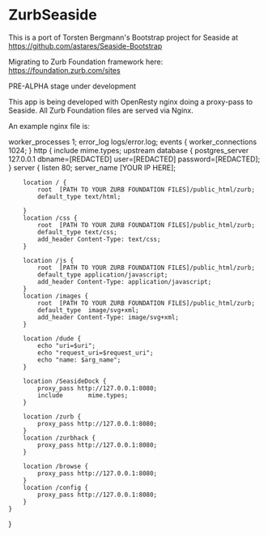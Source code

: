 # ZurbSeaside
This is a port of Torsten Bergmann's Bootstrap project for Seaside at
https://github.com/astares/Seaside-Bootstrap

Migrating to Zurb Foundation framework here: https://foundation.zurb.com/sites

PRE-ALPHA stage under development



This app is being developed with OpenResty nginx doing a proxy-pass to Seaside.
All Zurb Foundation files are served via Nginx.

An example nginx file is:

worker_processes  1;
error_log logs/error.log;
events {
    worker_connections 1024;
}
http {
    include    mime.types;
    upstream database {
       postgres_server 127.0.0.1 dbname=[REDACTED] user=[REDACTED] password=[REDACTED];
    }
    server {
        listen 80;
        server_name [YOUR IP HERE];

        location / {
            root  [PATH TO YOUR ZURB FOUNDATION FILES]/public_html/zurb;
            default_type text/html;

        }
        location /css {
            root  [PATH TO YOUR ZURB FOUNDATION FILES]/public_html/zurb;
            default_type text/css;
            add_header Content-Type: text/css;
        }

        location /js {
            root  [PATH TO YOUR ZURB FOUNDATION FILES]/public_html/zurb;
            default_type application/javascript;
            add_header Content-Type: application/javascript;
        }
        location /images {
            root  [PATH TO YOUR ZURB FOUNDATION FILES]/public_html/zurb;
            default_type  image/svg+xml;
            add_header Content-Type: image/svg+xml;
        }

        location /dude {
            echo "uri=$uri";
            echo "request_uri=$request_uri";
            echo "name: $arg_name";
        }

        location /SeasideDock {
            proxy_pass http://127.0.0.1:8080;
            include       mime.types;
        }

        location /zurb {
            proxy_pass http://127.0.0.1:8080;
        }
        location /zurbhack {
            proxy_pass http://127.0.0.1:8080;
        }

        location /browse {
            proxy_pass http://127.0.0.1:8080;
        }
        location /config {
            proxy_pass http://127.0.0.1:8080;
        }
    }
}




